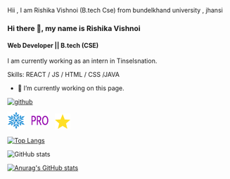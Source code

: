 Hii , I am Rishika Vishnoi (B.tech Cse) from bundelkhand university , jhansi


### Hi there 👋, my name is Rishika Vishnoi
#### Web Developer || B.tech (CSE) 
I am currently working as an intern in Tinselsnation.
 

Skills:  REACT / JS / HTML / CSS /JAVA 

- 🔭 I’m currently working on this page. 


[<img src='https://cdn.jsdelivr.net/npm/simple-icons@3.0.1/icons/github.svg' alt='github' height='40'>](https://github.com/rishikavishnoi)  

<a href='https://archiveprogram.github.com/'><img src='https://raw.githubusercontent.com/acervenky/animated-github-badges/master/assets/acbadge.gif' width='40' height='40'></a> <a href='https://github.com/pricing'><img src='https://raw.githubusercontent.com/acervenky/animated-github-badges/master/assets/pro.gif' width='40' height='40'></a> <a href='https://stars.github.com/'><img src='https://raw.githubusercontent.com/acervenky/animated-github-badges/master/assets/starbadge.gif' width='35' height='35'></a> 

[![Top Langs](https://github-readme-stats.vercel.app/api/top-langs/?username=rishikavishnoi)](https://github.com/anuraghazra/github-readme-stats)

![GitHub stats](https://github-readme-stats.vercel.app/api?username=rishikavishnoi&show_icons=true)  




[![Anurag's GitHub stats](https://github-readme-stats.vercel.app/api?username=rishikavishnoi)](https://github.com/anuraghazra/github-readme-stats)

